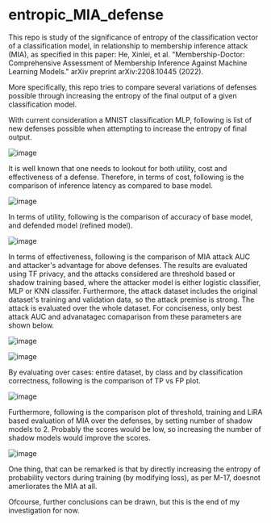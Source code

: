 # entropic_MIA_defense

This repo is study of the significance of entropy of the classification vector of a classification model, in relationship to membership inference attack (MIA), as specified in this paper: He, Xinlei, et al. "Membership-Doctor: Comprehensive Assessment of Membership Inference Against Machine Learning Models." arXiv preprint arXiv:2208.10445 (2022).

More specifically, this repo tries to compare several variations of defenses possible through increasing the entropy of the final output of a given classification model.

With current consideration a MNIST classification MLP, following is list of new defenses possible when attempting to increase the entropy of final output.


![image](https://user-images.githubusercontent.com/47445756/233807327-0cd0380f-0c22-40a9-87d1-f3218bcd7063.png)


It is well known that one needs to lookout for both utility, cost and effectiveness of a defense. Therefore, in terms of cost, following is the comparison of inference latency as compared to base model.

![image](https://user-images.githubusercontent.com/47445756/233807521-de27f7f7-82a3-46e6-b7fd-1739201effe4.png)


In terms of utility, following is the comparison of accuracy of base model, and defended model (refined model).

![image](https://user-images.githubusercontent.com/47445756/233807633-fedbf800-ee7f-4389-9f68-da584d6d0cb8.png)



In terms of effectiveness, following is the comparison of MIA attack AUC and attacker's advantage for above defenses. The results are evaluated using TF privacy, and the attacks considered are threshold based or shadow training based, where the attacker model is either logistic classifier, MLP or KNN classifer. Furthermore, the attack dataset includes the original dataset's training and validation data, so the attack premise is strong. The attack is evaluated over the whole dataset. For conciseness, only best attack AUC and advanatagec comaparison from these parameters are shown below.

![image](https://user-images.githubusercontent.com/47445756/233807766-4dbf4568-83db-47a3-a258-ca9bdd5631c4.png)

![image](https://user-images.githubusercontent.com/47445756/233807898-2804eb9c-8af6-4c6b-90e3-7617bfd9c48c.png)


By evaluating over cases: entire dataset, by class and by classification correctness, following is the comparison of TP vs FP plot.

![image](https://user-images.githubusercontent.com/47445756/233807990-56230a3d-b21c-4cf6-9183-5918b66a05ba.png)


Furthermore, following is the comparison plot of threshold, training and LiRA based evaluation of MIA over the defenses, by setting number of shadow models to 2. Probably the scores would be low, so increasing the number of shadow models would improve the scores.

![image](https://user-images.githubusercontent.com/47445756/233808070-f8e2f87c-9423-4f69-a2e8-543cc4bc4eb9.png)



One thing, that can be remarked is that by directly increasing the entropy of probability vectors during training (by modifying loss), as per M-17, doesnot amerliorates the MIA at all. 

Ofcourse, further conclusions can be drawn, but this is the end of my investigation for now.

